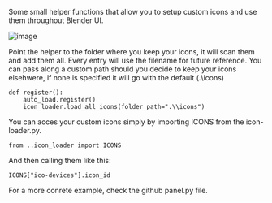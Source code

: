 Some small helper functions that allow you to setup custom icons and use them throughout Blender UI. 

![image](https://github.com/MathiasLArt/Blender-CustomIcon/assets/59111832/37c42da2-fc7b-45c1-b6b8-13c4788c8106)



Point the helper to the folder where you keep your icons, it will scan them and add them all. Every entry will use the filename for future reference.
You can pass along a custom path should you decide to keep your icons elsehwere, if none is specified it will go with the default (.\\icons)
``` 
def register():
    auto_load.register()
    icon_loader.load_all_icons(folder_path=".\\icons")
``` 
You can acces your custom icons simply by importing ICONS from the icon-loader.py.
``` 
from ..icon_loader import ICONS
``` 
And then calling them like this:
``` 
ICONS["ico-devices"].icon_id
```
For a more conrete example, check the github panel.py file.
